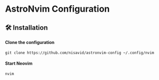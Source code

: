 # AstroNvim Configuration

## 🛠️ Installation

#### Clone the configuration

```shell
git clone https://github.com/nisavid/astronvim-config ~/.config/nvim
```

#### Start Neovim

```shell
nvim
```
